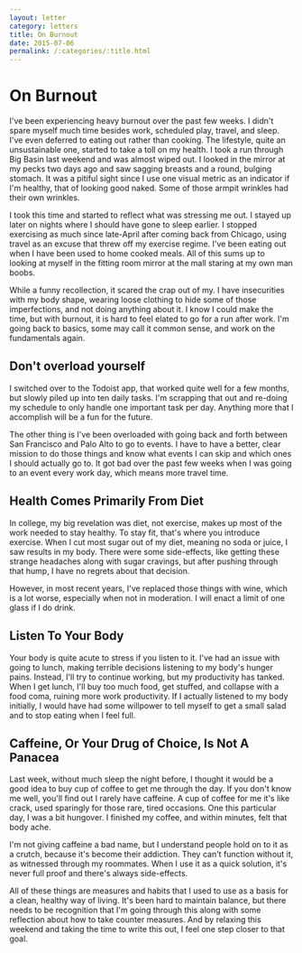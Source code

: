 ```yaml
---
layout: letter
category: letters
title: On Burnout
date: 2015-07-06
permalink: /:categories/:title.html
---
```


# On Burnout

I've been experiencing heavy burnout over the past few weeks. I didn't spare myself much time besides work, scheduled play, travel, and sleep. I've even deferred to eating out rather than cooking. The lifestyle, quite an unsustainable one, started to take a toll on my health. I took a run through Big Basin last weekend and was almost wiped out. I looked in the mirror at my pecks two days ago and saw sagging breasts and a round, bulging stomach. It was a pitiful sight since I use one visual metric as an indicator if I'm healthy, that of looking good naked. Some of those armpit wrinkles had their own wrinkles.

I took this time and started to reflect what was stressing me out. I stayed up later on nights where I should have gone to sleep earlier. I stopped exercising as much since late-April after coming back from Chicago, using travel as an excuse that threw off my exercise regime. I've been eating out when I have been used to home cooked meals. All of this sums up to looking at myself in the fitting room mirror at the mall staring at my own man boobs.

While a funny recollection, it scared the crap out of my. I have insecurities with my body shape, wearing loose clothing to hide some of those imperfections, and not doing anything about it. I know I could make the time, but with burnout, it is hard to feel elated to go for a run after work. I'm going back to basics, some may call it common sense, and work on the fundamentals again.

## Don't overload yourself

I switched over to the Todoist app, that worked quite well for a few months, but slowly piled up into ten daily tasks. I'm scrapping that out and re-doing my schedule to only handle one important task per day. Anything more that I accomplish will be a fun for the future.

The other thing is I've been overloaded with going back and forth between San Francisco and Palo Alto to go to events. I have to have a better, clear mission to do those things and know what events I can skip and which ones I should actually go to. It got bad over the past few weeks when I was going to an event every work day, which means more travel time.

## Health Comes Primarily From Diet

In college, my big revelation was diet, not exercise, makes up most of the work needed to stay healthy. To stay fit, that's where you introduce exercise. When I cut most sugar out of my diet, meaning no soda or juice, I saw results in my body. There were some side-effects, like getting these strange headaches along with sugar cravings, but after pushing through that hump, I have no regrets about that decision.

However, in most recent years, I've replaced those things with wine, which is a lot worse, especially when not in moderation. I will enact a limit of one glass if I do drink.

## Listen To Your Body

Your body is quite acute to stress if you listen to it. I've had an issue with going to lunch, making terrible decisions listening to my body's hunger pains. Instead, I'll try to continue working, but my productivity has tanked. When I get lunch, I'll buy too much food, get stuffed, and collapse with a food coma, ruining more work productivity. If I actually listened to my body initially, I would have had some willpower to tell myself to get a small salad and to stop eating when I feel full.

## Caffeine, Or Your Drug of Choice, Is Not A Panacea

Last week, without much sleep the night before, I thought it would be a good idea to buy cup of coffee to get me through the day. If you don't know me well, you'll find out I rarely have caffeine. A cup of coffee for me it's like crack, used sparingly for those rare, tired occasions. One this particular day, I was a bit hungover. I finished my coffee, and within minutes, felt that body ache.

I'm not giving caffeine a bad name, but I understand people hold on to it as a crutch, because it's become their addiction. They can't function without it, as witnessed through my roommates. When I use it as a quick solution, it's never full proof and there's always side-effects.

All of these things are measures and habits that I used to use as a basis for a clean, healthy way of living. It's been hard to maintain balance, but there needs to be recognition that I'm going through this along with some reflection about how to take counter measures. And by relaxing this weekend and taking the time to write this out, I feel one step closer to that goal.
